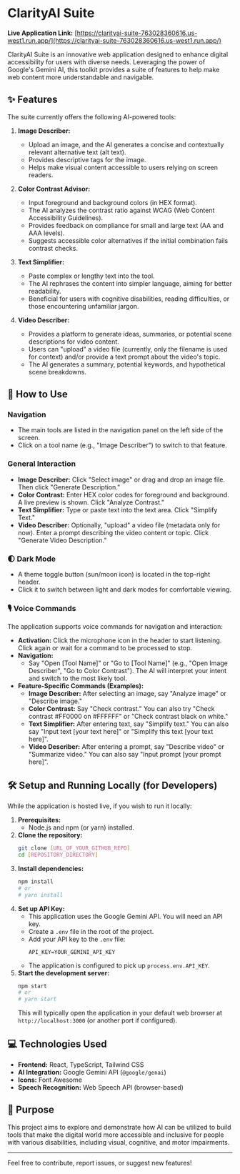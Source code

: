 
# ClarityAI Suite

**Live Application Link:** [https://clarityai-suite-763028360616.us-west1.run.app/](https://clarityai-suite-763028360616.us-west1.run.app/)

ClarityAI Suite is an innovative web application designed to enhance digital accessibility for users with diverse needs. Leveraging the power of Google's Gemini AI, this toolkit provides a suite of features to help make web content more understandable and navigable.

## ✨ Features

The suite currently offers the following AI-powered tools:

1.  **Image Describer:**
    *   Upload an image, and the AI generates a concise and contextually relevant alternative text (alt text).
    *   Provides descriptive tags for the image.
    *   Helps make visual content accessible to users relying on screen readers.

2.  **Color Contrast Advisor:**
    *   Input foreground and background colors (in HEX format).
    *   The AI analyzes the contrast ratio against WCAG (Web Content Accessibility Guidelines).
    *   Provides feedback on compliance for small and large text (AA and AAA levels).
    *   Suggests accessible color alternatives if the initial combination fails contrast checks.

3.  **Text Simplifier:**
    *   Paste complex or lengthy text into the tool.
    *   The AI rephrases the content into simpler language, aiming for better readability.
    *   Beneficial for users with cognitive disabilities, reading difficulties, or those encountering unfamiliar jargon.

4.  **Video Describer:**
    *   Provides a platform to generate ideas, summaries, or potential scene descriptions for video content.
    *   Users can "upload" a video file (currently, only the filename is used for context) and/or provide a text prompt about the video's topic.
    *   The AI generates a summary, potential keywords, and hypothetical scene breakdowns.

## 🚀 How to Use

### Navigation
*   The main tools are listed in the navigation panel on the left side of the screen.
*   Click on a tool name (e.g., "Image Describer") to switch to that feature.

### General Interaction
*   **Image Describer:** Click "Select image" or drag and drop an image file. Then click "Generate Description."
*   **Color Contrast:** Enter HEX color codes for foreground and background. A live preview is shown. Click "Analyze Contrast."
*   **Text Simplifier:** Type or paste text into the text area. Click "Simplify Text."
*   **Video Describer:** Optionally, "upload" a video file (metadata only for now). Enter a prompt describing the video content or topic. Click "Generate Video Description."

### 🌓 Dark Mode
*   A theme toggle button (sun/moon icon) is located in the top-right header.
*   Click it to switch between light and dark modes for comfortable viewing.

### 🎙️ Voice Commands
The application supports voice commands for navigation and interaction:
*   **Activation:** Click the microphone icon in the header to start listening. Click again or wait for a command to be processed to stop.
*   **Navigation:**
    *   Say "Open [Tool Name]" or "Go to [Tool Name]" (e.g., "Open Image Describer", "Go to Color Contrast"). The AI will interpret your intent and switch to the most likely tool.
*   **Feature-Specific Commands (Examples):**
    *   **Image Describer:** After selecting an image, say "Analyze image" or "Describe image."
    *   **Color Contrast:** Say "Check contrast." You can also try "Check contrast #FF0000 on #FFFFFF" or "Check contrast black on white."
    *   **Text Simplifier:** After entering text, say "Simplify text." You can also say "Input text [your text here]" or "Simplify this text [your text here]".
    *   **Video Describer:** After entering a prompt, say "Describe video" or "Summarize video." You can also say "Input prompt [your prompt here]".

## 🛠️ Setup and Running Locally (for Developers)

While the application is hosted live, if you wish to run it locally:

1.  **Prerequisites:**
    *   Node.js and npm (or yarn) installed.
2.  **Clone the repository:**
    ```bash
    git clone [URL_OF_YOUR_GITHUB_REPO]
    cd [REPOSITORY_DIRECTORY]
    ```
3.  **Install dependencies:**
    ```bash
    npm install
    # or
    # yarn install
    ```
4.  **Set up API Key:**
    *   This application uses the Google Gemini API. You will need an API key.
    *   Create a `.env` file in the root of the project.
    *   Add your API key to the `.env` file:
        ```
        API_KEY=YOUR_GEMINI_API_KEY
        ```
    *   The application is configured to pick up `process.env.API_KEY`.
5.  **Start the development server:**
    ```bash
    npm start
    # or
    # yarn start
    ```
    This will typically open the application in your default web browser at `http://localhost:3000` (or another port if configured).

## 💻 Technologies Used

*   **Frontend:** React, TypeScript, Tailwind CSS
*   **AI Integration:** Google Gemini API (`@google/genai`)
*   **Icons:** Font Awesome
*   **Speech Recognition:** Web Speech API (browser-based)

## 🎯 Purpose

This project aims to explore and demonstrate how AI can be utilized to build tools that make the digital world more accessible and inclusive for people with various disabilities, including visual, cognitive, and motor impairments.

---

Feel free to contribute, report issues, or suggest new features!
